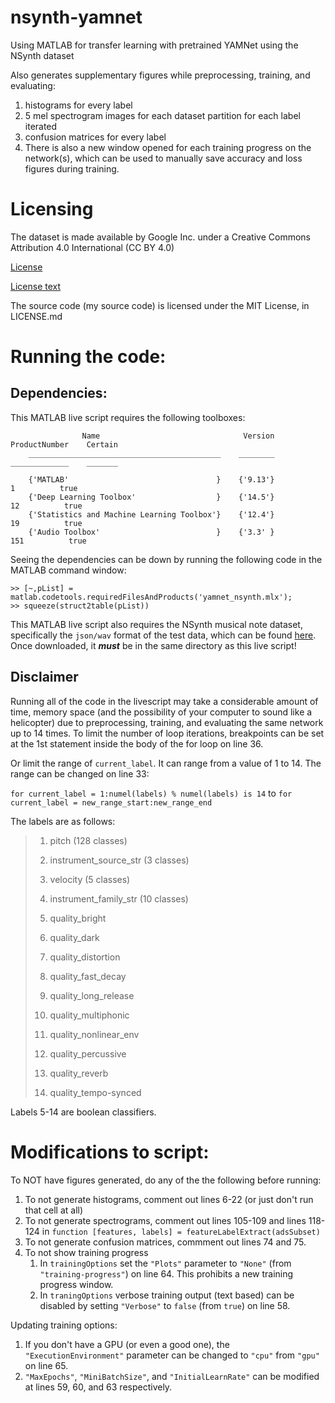 # nsynth-yamnet
Using MATLAB for transfer learning with pretrained YAMNet using the NSynth dataset

Also generates supplementary figures while preprocessing, training, and evaluating:
1. histograms for every label
2. 5 mel spectrogram images for each dataset partition for each label iterated
3. confusion matrices for every label
4. There is also a new window opened for each training progress on the network(s), which can be used to manually save accuracy and loss figures during training.

# Licensing
The dataset is made available by Google Inc. under a Creative Commons Attribution 4.0 International (CC BY 4.0)

[License](https://creativecommons.org/licenses/by/4.0/)

[License text](https://creativecommons.org/licenses/by/4.0/legalcode)

The source code (my source code) is licensed under the MIT License, in LICENSE.md

# Running the code:
## Dependencies:
This MATLAB live script requires the following toolboxes:

```
                Name                                Version     ProductNumber    Certain
    ___________________________________________    ________    _____________    _______

    {'MATLAB'                                 }    {'9.13'}           1          true  
    {'Deep Learning Toolbox'                  }    {'14.5'}          12          true  
    {'Statistics and Machine Learning Toolbox'}    {'12.4'}          19          true  
    {'Audio Toolbox'                          }    {'3.3' }         151          true  
```


Seeing the dependencies can be down by running the following code in the MATLAB command window:
```
>> [~,pList] = matlab.codetools.requiredFilesAndProducts('yamnet_nsynth.mlx');
>> squeeze(struct2table(pList))
```

This MATLAB live script also requires the NSynth musical note dataset, specifically the `json/wav` format of the test data, which can be found [here](https://magenta.tensorflow.org/datasets/nsynth#files).
Once downloaded, it ***must*** be in the same directory as this live script!

## Disclaimer
Running all of the code in the livescript may take a considerable amount of time, memory space (and the possibility of your computer to sound like a helicopter) due
to preprocessing, training, and evaluating the same network up to 14 times. 
To limit the number of loop iterations, breakpoints can be set at the 1st statement inside the body of the for loop on line 36.

Or limit the range of `current_label`. It can range from a value of 1 to 14.
The range can be changed on line 33:

`for current_label = 1:numel(labels) % numel(labels) is 14` to `for current_label = new_range_start:new_range_end`

The labels are as follows:

>1. pitch (128 classes)
>
>2. instrument_source_str (3 classes)
>
>3. velocity (5 classes)
>
>4. instrument_family_str (10 classes)
>
>5. quality_bright
>
>6. quality_dark
>
>7. quality_distortion
>
>8. quality_fast_decay
>
>9. quality_long_release
>
>10. quality_multiphonic
>
>11. quality_nonlinear_env
>
>12. quality_percussive
>
>13. quality_reverb
>
>14. quality_tempo-synced

Labels 5-14 are boolean classifiers.

# Modifications to script:

To NOT have figures generated, do any of the the following before running:
1. To not generate histograms, comment out lines 6-22 (or just don't run that cell at all)
2. To not generate spectrograms, comment out lines 105-109 and lines 118-124 in `function [features, labels] = featureLabelExtract(adsSubset)`
3. To not generate confusion matrices, commment out lines 74 and 75.
4. To not show training progress
   1. In `trainingOptions` set the `"Plots"` parameter to `"None"` (from `"training-progress"`) on line 64. This prohibits a new training progress window.
   2. In `traningOptions` verbose training output (text based) can be disabled by setting `"Verbose"` to `false` (from `true`) on line 58.


Updating training options:
1. If you don't have a GPU (or even a good one), the `"ExecutionEnvironment"` parameter can be changed to `"cpu"` from `"gpu"` on line 65.
2. `"MaxEpochs"`, `"MiniBatchSize"`, and `"InitialLearnRate"` can be modified at lines 59, 60, and 63 respectively.
